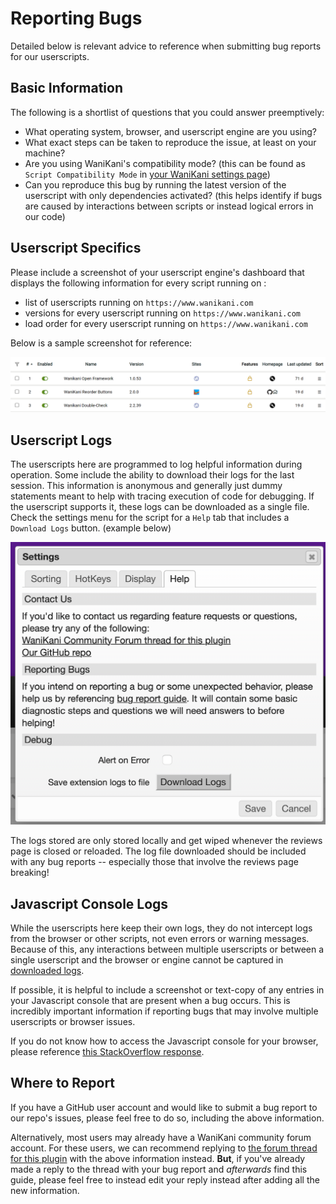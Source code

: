 # Reporting Bugs

Detailed below is relevant advice to reference when submitting bug reports for
our userscripts.

## Basic Information

The following is a shortlist of questions that you could answer preemptively:

- What operating system, browser, and userscript engine are you using?
- What exact steps can be taken to reproduce the issue, at least on your
  machine?
- Are you using WaniKani's compatibility mode? (this can be found as `Script
  Compatibility Mode` in [your
  WaniKani settings page](https://www.wanikani.com/settings/app))
- Can you reproduce this bug by running the latest version of the userscript
  with only dependencies activated? (this helps identify if bugs are caused by
  interactions between scripts or instead logical errors in our code)

## Userscript Specifics

Please include a screenshot of your userscript engine's dashboard that displays
the following information for every script running on :

- list of userscripts running on `https://www.wanikani.com`
- versions for every userscript running on `https://www.wanikani.com`
- load order for every userscript running on `https://www.wanikani.com`

Below is a sample screenshot for reference:

![Example TamperMonkey Screencap](tampermonkey-dashboard.png)

## Userscript Logs

The userscripts here are programmed to log helpful information during operation.
Some include the ability to download their logs for the last session. This
information is anonymous and generally just dummy statements meant to help with
tracing execution of code for debugging. If the userscript supports it, these
logs can be downloaded as a single file. Check the settings menu for the script
for a `Help` tab that includes a `Download Logs` button. (example below)

![Example Logs Download Button](download-logs-button.png)

The logs stored are only stored locally and get wiped whenever the reviews page
is closed or reloaded. The log file downloaded should be included with any bug
reports -- especially those that involve the reviews page breaking!

## Javascript Console Logs

While the userscripts here keep their own logs, they do not intercept logs from
the browser or other scripts, not even errors or warning messages. Because of
this, any interactions between multiple userscripts or between a single
userscript and the browser or engine cannot be captured in [downloaded
logs](#userscript-logs).

If possible, it is helpful to include a screenshot or text-copy of any entries
in your Javascript console that are present when a bug occurs. This is
incredibly important information if reporting bugs that may involve multiple
userscripts or browser issues.

If you do not know how to access the Javascript console for your browser, please
reference [this StackOverflow
response](https://webmasters.stackexchange.com/a/77337).

## Where to Report

If you have a GitHub user account and would like to submit a bug report to our
repo's issues, please feel free to do so, including the above information.

Alternatively, most users may already have a WaniKani community forum account.
For these users, we can recommend replying to [the forum thread for this
plugin](https://community.wanikani.com/t/userscript-reorder-buttons/41133) with
the above information instead. **But**, if you've already made a reply to the
thread with your bug report and _afterwards_ find this guide, please feel free
to instead edit your reply instead after adding all the new information.
